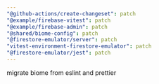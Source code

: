 ```yaml
---
"@github-actions/create-changeset": patch
"@example/firebase-vitest": patch
"@example/firebase-admin": patch
"@shared/biome-config": patch
"@firestore-emulator/server": patch
"vitest-environment-firestore-emulator": patch
"@firestore-emulator/jest": patch
---
```


migrate biome from eslint and prettier
